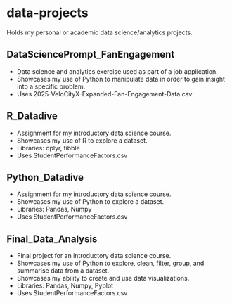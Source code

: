 # data-projects
Holds my personal or academic data science/analytics projects. 

## DataSciencePrompt_FanEngagement
- Data science and analytics exercise used as part of a job application.
- Showcases my use of Python to manipulate data in order to gain insight into a specific problem.
- Uses 2025-VeloCityX-Expanded-Fan-Engagement-Data.csv 

## R_Datadive
- Assignment for my introductory data science course.
- Showcases my use of R to explore a dataset.
- Libraries: dplyr, tibble
- Uses StudentPerformanceFactors.csv
  
## Python_Datadive
- Assignment for my introductory data science course.
- Showcases my use of Python to explore a dataset.
- Libraries: Pandas, Numpy
- Uses StudentPerformanceFactors.csv

## Final_Data_Analysis
- Final project for an introductory data science course.
- Showcases my use of Python to explore, clean, filter, group, and summarise data from a dataset.
- Showcases my ability to create and use data visualizations.
- Libraries: Pandas, Numpy, Pyplot
- Uses StudentPerformanceFactors.csv
